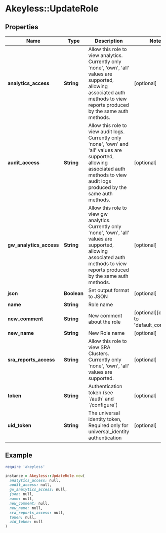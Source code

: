 # Akeyless::UpdateRole

## Properties

| Name | Type | Description | Notes |
| ---- | ---- | ----------- | ----- |
| **analytics_access** | **String** | Allow this role to view analytics. Currently only &#39;none&#39;, &#39;own&#39;, &#39;all&#39; values are supported, allowing associated auth methods to view reports produced by the same auth methods. | [optional] |
| **audit_access** | **String** | Allow this role to view audit logs. Currently only &#39;none&#39;, &#39;own&#39; and &#39;all&#39; values are supported, allowing associated auth methods to view audit logs produced by the same auth methods. | [optional] |
| **gw_analytics_access** | **String** | Allow this role to view gw analytics. Currently only &#39;none&#39;, &#39;own&#39;, &#39;all&#39; values are supported, allowing associated auth methods to view reports produced by the same auth methods. | [optional] |
| **json** | **Boolean** | Set output format to JSON | [optional] |
| **name** | **String** | Role name |  |
| **new_comment** | **String** | New comment about the role | [optional][default to &#39;default_comment&#39;] |
| **new_name** | **String** | New Role name | [optional] |
| **sra_reports_access** | **String** | Allow this role to view SRA Clusters. Currently only &#39;none&#39;, &#39;own&#39;, &#39;all&#39; values are supported. | [optional] |
| **token** | **String** | Authentication token (see &#x60;/auth&#x60; and &#x60;/configure&#x60;) | [optional] |
| **uid_token** | **String** | The universal identity token, Required only for universal_identity authentication | [optional] |

## Example

```ruby
require 'akeyless'

instance = Akeyless::UpdateRole.new(
  analytics_access: null,
  audit_access: null,
  gw_analytics_access: null,
  json: null,
  name: null,
  new_comment: null,
  new_name: null,
  sra_reports_access: null,
  token: null,
  uid_token: null
)
```

